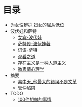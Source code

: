 # 目录

* [为女性辩护 妇女的屈从低位](为女性辩护.md)
* 波伏娃和萨特
    * [女宾-波伏娃](女宾_波伏娃.md)
    * [萨特传-波伏娃著](萨特传_波伏娃著.md)
    * [词语-萨特](词语_萨特.md)
    * [观看之道](观看之道_影像.md)
    * [存在主义是一种人道主义](存在主义是一种人道主义.md)
    * [微表情心理学](微表情心理学.md)
* 摘要
    * [易中天_他最大的错误不是文革](易中天_他最大的错误不是文革.md)
    * [管仲陷阱](管仲陷阱.md)
* TODO
    * [100件想做的事情](100件事.md)
